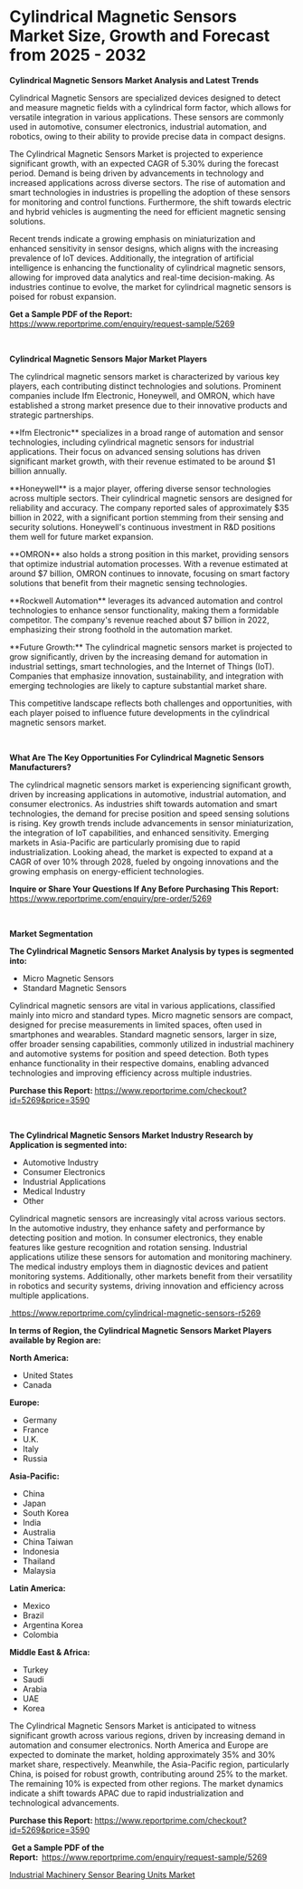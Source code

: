 <p><h1>Cylindrical Magnetic Sensors Market Size, Growth and Forecast from 2025 - 2032</h1></p><p><strong>Cylindrical Magnetic Sensors Market Analysis and Latest Trends</strong></p>
<p><p>Cylindrical Magnetic Sensors are specialized devices designed to detect and measure magnetic fields with a cylindrical form factor, which allows for versatile integration in various applications. These sensors are commonly used in automotive, consumer electronics, industrial automation, and robotics, owing to their ability to provide precise data in compact designs.</p><p>The Cylindrical Magnetic Sensors Market is projected to experience significant growth, with an expected CAGR of 5.30% during the forecast period. Demand is being driven by advancements in technology and increased applications across diverse sectors. The rise of automation and smart technologies in industries is propelling the adoption of these sensors for monitoring and control functions. Furthermore, the shift towards electric and hybrid vehicles is augmenting the need for efficient magnetic sensing solutions.</p><p>Recent trends indicate a growing emphasis on miniaturization and enhanced sensitivity in sensor designs, which aligns with the increasing prevalence of IoT devices. Additionally, the integration of artificial intelligence is enhancing the functionality of cylindrical magnetic sensors, allowing for improved data analytics and real-time decision-making. As industries continue to evolve, the market for cylindrical magnetic sensors is poised for robust expansion.</p></p>
<p><strong>Get a Sample PDF of the Report:&nbsp;</strong> <a href="https://www.reportprime.com/enquiry/request-sample/5269?utm_campaign=3178&utm_medium=2&utm_source=Github&utm_content=ia&utm_term=19032025&utm_id=cylindrical-magnetic-sensors">https://www.reportprime.com/enquiry/request-sample/5269</a></p>
<p>&nbsp;</p>
<p><strong>Cylindrical Magnetic Sensors Major Market Players</strong></p>
<p><p>The cylindrical magnetic sensors market is characterized by various key players, each contributing distinct technologies and solutions. Prominent companies include Ifm Electronic, Honeywell, and OMRON, which have established a strong market presence due to their innovative products and strategic partnerships.</p><p>**Ifm Electronic** specializes in a broad range of automation and sensor technologies, including cylindrical magnetic sensors for industrial applications. Their focus on advanced sensing solutions has driven significant market growth, with their revenue estimated to be around $1 billion annually.</p><p>**Honeywell** is a major player, offering diverse sensor technologies across multiple sectors. Their cylindrical magnetic sensors are designed for reliability and accuracy. The company reported sales of approximately $35 billion in 2022, with a significant portion stemming from their sensing and security solutions. Honeywell's continuous investment in R&D positions them well for future market expansion.</p><p>**OMRON** also holds a strong position in this market, providing sensors that optimize industrial automation processes. With a revenue estimated at around $7 billion, OMRON continues to innovate, focusing on smart factory solutions that benefit from their magnetic sensing technologies.</p><p>**Rockwell Automation** leverages its advanced automation and control technologies to enhance sensor functionality, making them a formidable competitor. The company's revenue reached about $7 billion in 2022, emphasizing their strong foothold in the automation market.</p><p>**Future Growth:** The cylindrical magnetic sensors market is projected to grow significantly, driven by the increasing demand for automation in industrial settings, smart technologies, and the Internet of Things (IoT). Companies that emphasize innovation, sustainability, and integration with emerging technologies are likely to capture substantial market share.</p><p>This competitive landscape reflects both challenges and opportunities, with each player poised to influence future developments in the cylindrical magnetic sensors market.</p></p>
<p>&nbsp;</p>
<p><strong>What Are The Key Opportunities For Cylindrical Magnetic Sensors Manufacturers?</strong></p>
<p><p>The cylindrical magnetic sensors market is experiencing significant growth, driven by increasing applications in automotive, industrial automation, and consumer electronics. As industries shift towards automation and smart technologies, the demand for precise position and speed sensing solutions is rising. Key growth trends include advancements in sensor miniaturization, the integration of IoT capabilities, and enhanced sensitivity. Emerging markets in Asia-Pacific are particularly promising due to rapid industrialization. Looking ahead, the market is expected to expand at a CAGR of over 10% through 2028, fueled by ongoing innovations and the growing emphasis on energy-efficient technologies.</p></p>
<p><strong>Inquire or Share Your Questions If Any Before Purchasing This Report:</strong> <a href="https://www.reportprime.com/enquiry/pre-order/5269?utm_campaign=3178&utm_medium=2&utm_source=Github&utm_content=ia&utm_term=19032025&utm_id=cylindrical-magnetic-sensors">https://www.reportprime.com/enquiry/pre-order/5269</a></p>
<p>&nbsp;</p>
<p><strong>Market Segmentation</strong></p>
<p><strong>The Cylindrical Magnetic Sensors Market Analysis by types is segmented into:</strong></p>
<p><ul><li>Micro Magnetic Sensors</li><li>Standard Magnetic Sensors</li></ul></p>
<p><p>Cylindrical magnetic sensors are vital in various applications, classified mainly into micro and standard types. Micro magnetic sensors are compact, designed for precise measurements in limited spaces, often used in smartphones and wearables. Standard magnetic sensors, larger in size, offer broader sensing capabilities, commonly utilized in industrial machinery and automotive systems for position and speed detection. Both types enhance functionality in their respective domains, enabling advanced technologies and improving efficiency across multiple industries.</p></p>
<p><strong>Purchase this Report:&nbsp;</strong><a href="https://www.reportprime.com/checkout?id=5269&price=3590&utm_campaign=3178&utm_medium=2&utm_source=Github&utm_content=ia&utm_term=19032025&utm_id=cylindrical-magnetic-sensors">https://www.reportprime.com/checkout?id=5269&price=3590</a></p>
<p>&nbsp;</p>
<p><strong>The Cylindrical Magnetic Sensors Market Industry Research by Application is segmented into:</strong></p>
<p><ul><li>Automotive Industry</li><li>Consumer Electronics</li><li>Industrial Applications</li><li>Medical Industry</li><li>Other</li></ul></p>
<p><p>Cylindrical magnetic sensors are increasingly vital across various sectors. In the automotive industry, they enhance safety and performance by detecting position and motion. In consumer electronics, they enable features like gesture recognition and rotation sensing. Industrial applications utilize these sensors for automation and monitoring machinery. The medical industry employs them in diagnostic devices and patient monitoring systems. Additionally, other markets benefit from their versatility in robotics and security systems, driving innovation and efficiency across multiple applications.</p></p>
<p><a href="https://www.reportprime.com/cylindrical-magnetic-sensors-r5269?utm_campaign=3178&utm_medium=2&utm_source=Github&utm_content=ia&utm_term=19032025&utm_id=cylindrical-magnetic-sensors">&nbsp;https://www.reportprime.com/cylindrical-magnetic-sensors-r5269</a></p>
<p><strong>In terms of Region, the Cylindrical Magnetic Sensors Market Players available by Region are:</strong></p>
<p>
    <p> <strong> North America: </strong>
        <ul>
            <li>United States</li>
            <li>Canada</li>
        </ul>
        </p> 
    <p> <strong> Europe: </strong>
        <ul>
            <li>Germany</li>
            <li>France</li>
            <li>U.K.</li>
            <li>Italy</li>
            <li>Russia</li>
        </ul>
        </p> 
    <p> <strong> Asia-Pacific: </strong>
        <ul>
            <li>China</li>
            <li>Japan</li>
            <li>South Korea</li>
            <li>India</li>
            <li>Australia</li>
            <li>China Taiwan</li>
            <li>Indonesia</li>
            <li>Thailand</li>
            <li>Malaysia</li>
        </ul>
        </p> 
    <p> <strong> Latin America: </strong>
        <ul>
            <li>Mexico</li>
            <li>Brazil</li>
            <li>Argentina Korea</li>
            <li>Colombia</li>
        </ul>
        </p> 
    <p> <strong> Middle East & Africa: </strong>
        <ul>
            <li>Turkey</li>
            <li>Saudi</li>
            <li>Arabia</li>
            <li>UAE</li>
            <li>Korea</li>
        </ul>
    </p>
    </p>
<p><p>The Cylindrical Magnetic Sensors Market is anticipated to witness significant growth across various regions, driven by increasing demand in automation and consumer electronics. North America and Europe are expected to dominate the market, holding approximately 35% and 30% market share, respectively. Meanwhile, the Asia-Pacific region, particularly China, is poised for robust growth, contributing around 25% to the market. The remaining 10% is expected from other regions. The market dynamics indicate a shift towards APAC due to rapid industrialization and technological advancements.</p></p>
<p><strong>Purchase this Report: </strong><a href="https://www.reportprime.com/checkout?id=5269&price=3590&utm_campaign=3178&utm_medium=2&utm_source=Github&utm_content=ia&utm_term=19032025&utm_id=cylindrical-magnetic-sensors">https://www.reportprime.com/checkout?id=5269&price=3590</a></p>
<p>&nbsp;<strong>Get a Sample PDF of the Report:&nbsp;&nbsp;</strong><a href="https://www.reportprime.com/enquiry/request-sample/5269?utm_campaign=3178&utm_medium=2&utm_source=Github&utm_content=ia&utm_term=19032025&utm_id=cylindrical-magnetic-sensors">https://www.reportprime.com/enquiry/request-sample/5269</a></p>
<p><strong></strong></p>
<p><p><a href="https://github.com/boysabotzoc/Market-Research-Report-List-1/blob/main/industrial-machinery-sensor-bearing-units-market.md?utm_campaign=3178&utm_medium=2&utm_source=Github&utm_content=ia&utm_term=19032025&utm_id=cylindrical-magnetic-sensors">Industrial Machinery Sensor Bearing Units Market</a></p></p>